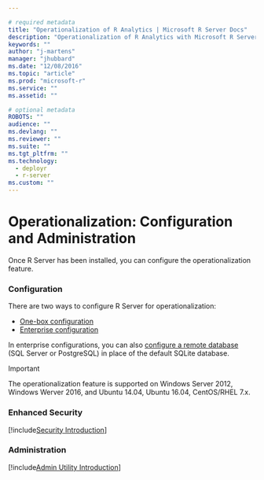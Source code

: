 ```yaml
---

# required metadata
title: "Operationalization of R Analytics | Microsoft R Server Docs"
description: "Operationalization of R Analytics with Microsoft R Server"
keywords: ""
author: "j-martens"
manager: "jhubbard"
ms.date: "12/08/2016"
ms.topic: "article"
ms.prod: "microsoft-r"
ms.service: ""
ms.assetid: ""

# optional metadata
ROBOTS: ""
audience: ""
ms.devlang: ""
ms.reviewer: ""
ms.suite: ""
ms.tgt_pltfrm: ""
ms.technology: 
  - deployr
  - r-server
ms.custom: ""
---
```


# Operationalization: Configuration and Administration

Once R Server has been installed, you can configure the operationalization feature. 

### Configuration

There are two ways to configure R Server for operationalization: 
+ [One-box configuration](configuration-initial.md#onebox)
+ [Enterprise configuration](configuration-initial.md#enterprise)

In enterprise configurations, you can also [configure a remote database](configure-remote-database.md) (SQL Server or PostgreSQL) in place of the default SQLite database. 

>[!Important]
>The operationalization feature is supported on Windows Server 2012, Windows Werver 2016, and Ubuntu 14.04, Ubuntu 16.04, CentOS/RHEL 7.x.

### Enhanced Security

[!include[Security Introduction](../includes/o16n/security-intro.md)]

### Administration

[!include[Admin Utility Introduction](../includes/o16n/admin-utility-intro.md)]
